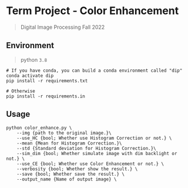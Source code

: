 # Term Project - Color Enhancement
> Digital Image Processing Fall 2022

## Environment
> python `3.8`

    # If you have conda, you can build a conda environment called "dip"
    conda activate dip
    pip install -r requirements.txt

    # Otherwise
    pip install -r requirements.in

## Usage
```
python color_enhance.py \
    --img {path to the original image.}\
    --use_HC {bool; Whether use Histogram Correction or not.} \
    --mean {Mean for Histogram Correction.}\
    --std {Standard deviation for Histogram Correction.}\
    --sim_dim {bool; Whether simulate image with dim backlight or not.} \
    --use_CE {bool; Whether use Color Enhancement or not.} \
    --verbosity {bool; Whether show the result.} \
    --save {bool; Whether save the result.} \
    --output_name {Name of output image} \
```
